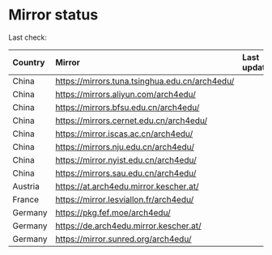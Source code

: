 <script src="./time.js"></script>
# Mirror status
Last check: <script type="text/javascript">localize(1732240183.4278471);</script>

|Country|Mirror|Last update|
|:------|:-----|:----------|
|China|https://mirrors.tuna.tsinghua.edu.cn/arch4edu/|<script type="text/javascript">localize(1732214626);</script>|
|China|https://mirrors.aliyun.com/arch4edu/|<script type="text/javascript">localize(1732171557);</script>|
|China|https://mirrors.bfsu.edu.cn/arch4edu/|<script type="text/javascript">localize(1732171557);</script>|
|China|https://mirrors.cernet.edu.cn/arch4edu/|<script type="text/javascript">localize(1732214626);</script>|
|China|https://mirror.iscas.ac.cn/arch4edu/|<script type="text/javascript">localize(1732214626);</script>|
|China|https://mirrors.nju.edu.cn/arch4edu/|<script type="text/javascript">localize(1732171557);</script>|
|China|https://mirror.nyist.edu.cn/arch4edu/|<script type="text/javascript">localize(1732171557);</script>|
|China|https://mirrors.sau.edu.cn/arch4edu/|<script type="text/javascript">localize(1729319991);</script>|
|Austria|https://at.arch4edu.mirror.kescher.at/|<script type="text/javascript">localize(1732214626);</script>|
|France|https://mirror.lesviallon.fr/arch4edu/|<script type="text/javascript">localize(1732214626);</script>|
|Germany|https://pkg.fef.moe/arch4edu/|<script type="text/javascript">localize(1732214626);</script>|
|Germany|https://de.arch4edu.mirror.kescher.at/|<script type="text/javascript">localize(1732214626);</script>|
|Germany|https://mirror.sunred.org/arch4edu/|<script type="text/javascript">localize(1732214626);</script>|

<script src="./tablefilter/tablefilter.js"></script>
<script src="./table.js"></script>